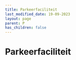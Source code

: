 ```yaml
---
title: Parkeerfaciliteit
last_modified_date: 19-09-2023
layout: page
parent: P
has_children: false
---
```


Parkeerfaciliteit
=================

